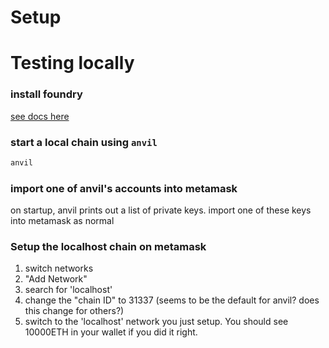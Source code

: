 # Setup
# Testing locally

### install foundry

[see docs here](https://book.getfoundry.sh/getting-started/installation)

### start a local chain using `anvil`

``` sh
anvil
```

### import one of anvil's accounts into metamask

on startup, anvil prints out a list of private keys. import one of these keys into
metamask as normal

### Setup the localhost chain on metamask

1. switch networks
3. "Add Network"
3. search for 'localhost'
4. change the "chain ID" to 31337 (seems to be the default for anvil? does this change for others?)
5. switch to the 'localhost' network you just setup. You should see 10000ETH in your wallet if you did it right.


